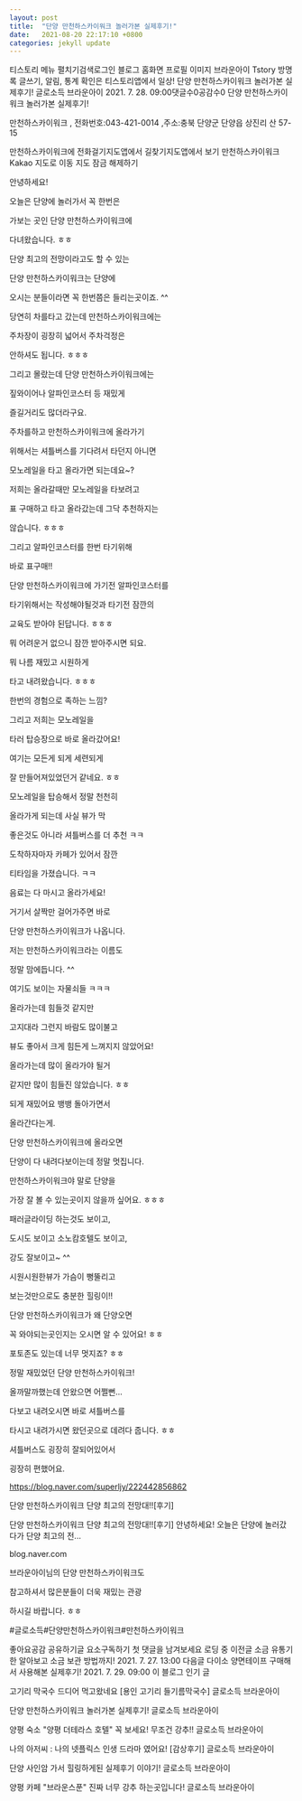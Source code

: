 ```yaml
---
layout: post
title:  "단양 만천하스카이워크 놀러가본 실제후기!"
date:   2021-08-20 22:17:10 +0800
categories: jekyll update
---
```

티스토리 메뉴 펼치기검색로그인
블로그 홈화면
프로필 이미지
브라운아이 Tstory
방명록
글쓰기, 알림, 통계 확인은 티스토리앱에서
일상!
단양 만천하스카이워크 놀러가본 실제후기!
글로소득 브라운아이
2021. 7. 28. 09:00댓글수0공감수0
단양 만천하스카이워크 놀러가본 실제후기!

만천하스카이워크
, 전화번호:043-421-0014
,주소:충북 단양군 단양읍 상진리 산 57-15

만천하스카이워크에 전화걸기지도앱에서 길찾기지도앱에서 보기
만천하스카이워크
Kakao 지도로 이동
지도 잠금 해제하기
 

안녕하세요!

 

오늘은 단양에 놀러가서 꼭 한번은

가보는 곳인 단양 만천하스카이워크에

다녀왔습니다. ㅎㅎ

 

단양 최고의 전망이라고도 할 수 있는

단양 만천하스카이워크는 단양에

오시는 분들이라면 꼭 한번쯤은 들리는곳이죠. ^^

 


 

당연히 차를타고 갔는데 만천하스카이워크에는

주차장이 굉장히 넓어서 주차걱정은

안하셔도 됩니다. ㅎㅎㅎ

 

그리고 몰랐는데 단양 만천하스카이워크에는

짚와이어나 알파인코스터 등 재밌게

즐길거리도 많더라구요.

 



 

주차를하고 만천하스카이워크에 올라가기

위해서는 셔틀버스를 기다려서 타던지 아니면

모노레일을 타고 올라가면 되는데요~?

 

저희는 올라갈때만 모노레일을 타보려고

표 구매하고 타고 올라갔는데 그닥 추천하지는

않습니다. ㅎㅎㅎ

 

그리고 알파인코스터를 한번 타기위해

바로 표구매!!

 




 

단양 만천하스카이워크에 가기전 알파인코스터를

타기위해서는 작성해야될것과 타기전 잠깐의

교육도 받아야 된답니다. ㅎㅎㅎ

 

뭐 어려운거 없으니 잠깐 받아주시면 되요.

 


 

뭐 나름 재밌고 시원하게

타고 내려왔습니다. ㅎㅎㅎ

 

한번의 경험으로 족하는 느낌?

 


 

그리고 저희는 모노레일을

타러 탑승장으로 바로 올라갔어요!

 

여기는 모든게 되게 세련되게

잘 만들어져있었던거 같네요. ㅎㅎ

 


 

모노레일을 탑승해서 정말 천천히

올라가게 되는데 사실 뷰가 막

좋은것도 아니라 셔틀버스를 더 추천 ㅋㅋ

 


 

도착하자마자 카페가 있어서 잠깐

티타임을 가졌습니다. ㅋㅋ

 

음료는 다 마시고 올라가세요!

 


 

거기서 살짝만 걸어가주면 바로

단양 만천하스카이워크가 나옵니다.

 

저는 만천하스카이워크라는 이름도

정말 맘에듭니다. ^^

 



 

여기도 보이는 자물쇠들 ㅋㅋㅋ

 

올라가는데 힘들것 같지만

고지대라 그런지 바람도 많이불고

뷰도 좋아서 크게 힘든게 느껴지지 않았어요!

 


 

올라가는데 많이 올라가야 될거

같지만 많이 힘들진 않았습니다. ㅎㅎ

 

되게 재밌어요 뱅뱅 돌아가면서

올라간다는게.

 




 

단양 만천하스카이워크에 올라오면

단양이 다 내려다보이는데 정말 멋집니다.

 

만천하스카이워크야 말로 단양을

가장 잘 볼 수 있는곳이지 않을까 싶어요. ㅎㅎㅎ

 

패러글라이딩 하는것도 보이고,

도시도 보이고 소노캄호텔도 보이고,

강도 잘보이고~ ^^

 


 

시원시원한뷰가 가슴이 뻥뚤리고

보는것만으로도 충분한 힐링이!!

 

단양 만천하스카이워크가 왜 단양오면

꼭 와야되는곳인지는 오시면 알 수 있어요! ㅎㅎ

 


 

포토존도 있는데 너무 멋지죠? ㅎㅎ

 

정말 재밌었던 단양 만천하스카이워크!

 

올까말까했는데 안왔으면 어쩔뻔...

 


 

다보고 내려오시면 바로 셔틀버스를

타시고 내려가시면 왔던곳으로 데려다 줍니다. ㅎㅎ

 

셔틀버스도 굉장히 잘되어있어서

굉장히 편했어요.

 

https://blog.naver.com/superljy/222442856862

 
단양 만천하스카이워크 단양 최고의 전망대!![후기]

단양 만천하스카이워크 단양 최고의 전망대!![후기] 안녕하세요! 오늘은 단양에 놀러갔다가 단양 최고의 전...

blog.naver.com
 

브라운아이님의 단양 만천하스카이워크도

참고하셔서 많은분들이 더욱 재밌는 관광

하시길 바랍니다. ㅎㅎ

#글로소득#단양만천하스카이워크#만천하스카이워크

좋아요공감
공유하기글 요소구독하기
첫 댓글을 남겨보세요
로딩 중
이전글
소금 유통기한 알아보고 소금 보관 방법까지!
2021. 7. 27. 13:00
다음글
다이소 양면테이프 구매해서 사용해본 실제후기!
2021. 7. 29. 09:00
이 블로그 인기 글

고기리 막국수 드디어 먹고왔네요 [용인 고기리 들기름막국수]
글로소득 브라운아이

단양 만천하스카이워크 놀러가본 실제후기!
글로소득 브라운아이

양평 숙소 "양평 더테라스 호텔" 꼭 보세요! 무조건 강추!!
글로소득 브라운아이

나의 아저씨 : 나의 넷플릭스 인생 드라마 였어요! [감상후기]
글로소득 브라운아이

단양 사인암 가서 힐링하게된 실제후기 이야기!
글로소득 브라운아이

양평 카페 "브라운스푼" 진짜 너무 강추 하는곳입니다!
글로소득 브라운아이